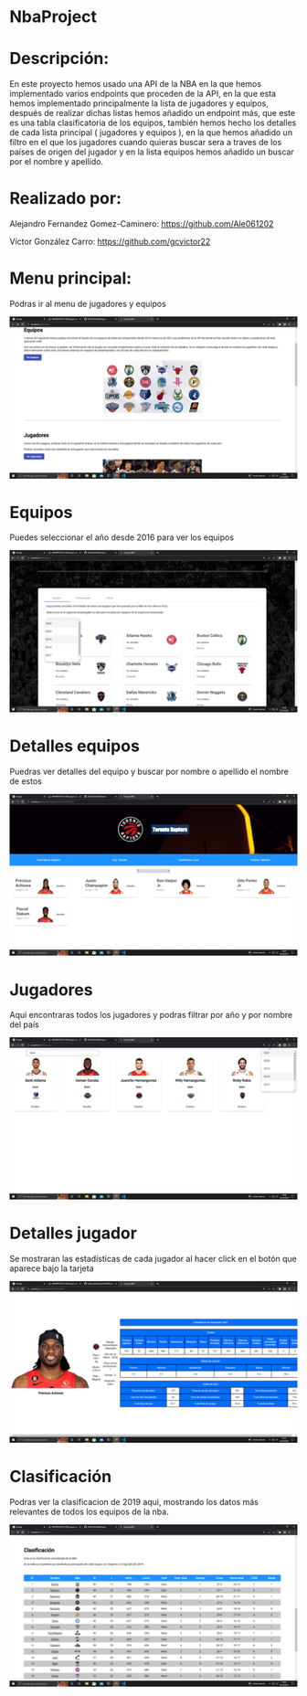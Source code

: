 # NbaProject

# Descripción:

En este proyecto hemos usado una API de la NBA en la que hemos implementado varios endpoints que proceden de la API, en la que esta hemos implementado principalmente la lista de jugadores y equipos, después de realizar dichas listas hemos añadido un endpoint más, que este es una tabla clasificatoria de los equipos, también hemos hecho los detalles de cada lista principal ( jugadores y equipos ), en la que hemos añadido un filtro en el que los jugadores cuando quieras buscar sera a traves de los países de origen del jugador y en la lista equipos hemos añadido un buscar por el nombre y apellido.

# Realizado por:

Alejandro Fernandez Gomez-Caminero: https://github.com/Ale061202

Víctor González Carro: https://github.com/gcvictor22

# Menu principal:

Podras ir al menu de jugadores y equipos

<img src="./proyectoNBA/src/app/img/menuprincipal.png"/>


# Equipos

Puedes seleccionar el año desde 2016 para ver los equipos

<img src="./proyectoNBA/src/app/img/menuequipos.png"/>

# Detalles equipos

Puedras ver detalles del equipo y buscar por nombre o apellido el nombre de estos

<img src="./proyectoNBA/src/app/img/Buscarjugadoresenequipo.png"/>

# Jugadores

Aqui encontraras todos los jugadores y podras filtrar por año y por nombre del país

<img src="./proyectoNBA/src/app/img/Buscarjugadores.png"/>

# Detalles jugador

Se mostraran las estadísticas de cada jugador al hacer click en el botón que aparece bajo la tarjeta

<img src="./proyectoNBA/src/app/img/Estadisticasjugador.png"/>

# Clasificación

Podras ver la clasificacion de 2019 aqui, mostrando los datos más relevantes de todos los equipos de la nba.

<img src="./proyectoNBA/src/app/img/Tablaclasificacion.png"/>